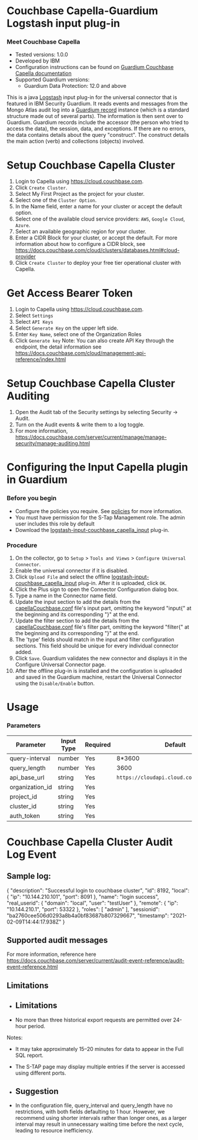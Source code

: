 # Couchbase Capella-Guardium Logstash input plug-in

### Meet Couchbase Capella
* Tested versions: 1.0.0
* Developed by IBM
* Configuration instructions can be found on [Guardium Couchbase Capella documentation](../../input-plugin/logstash-input-couchbase-capella/README.md#setup-couchbase-capella-cluster)
* Supported Guardium versions:
    * Guardium Data Protection: 12.0 and above

This is a java [Logstash](https://github.com/elastic/logstash) input plug-in for the universal connector that is featured in IBM Security Guardium. It reads events and messages from the Mongo Atlas audit log into a [Guardium record](https://github.com/IBM/universal-connectors/blob/main/common/src/main/java/com/ibm/guardium/universalconnector/commons/structures/Record.java) instance (which is a standard structure made out of several parts). The information is then sent over to Guardium. Guardium records include the accessor (the person who tried to access the data), the session, data, and exceptions. If there are no errors, the data contains details about the query "construct". The construct details the main action (verb) and collections (objects) involved.

# Setup Couchbase Capella Cluster
1. Login to Capella using https://cloud.couchbase.com.
2. Click ```Create Cluster```.
3. Select My First Project as the project for your cluster.
4. Select one of the ```Cluster Option```.
5. In the Name field, enter a name for your cluster or accept the default option.
6. Select one of the available cloud service providers: ```AWS```, ```Google Cloud```, ```Azure```.
7. Select an available geographic region for your cluster.
8. Enter a CIDR Block for your cluster, or accept the default. For more information about how to configure a CIDR block, see https://docs.couchbase.com/cloud/clusters/databases.html#cloud-provider
9. Click ```Create Cluster``` to deploy your free tier operational cluster with Capella.

# Get Access Bearer Token
1. Login to Capella using https://cloud.couchbase.com.
2. Select ```Settings```
3. Select ```API Keys```
4. Select ```Generate Key``` on the upper left side.
5. Enter ```Key Name```, select one of the Organization Roles
6. Click ```Generate key```
Note: You can also create API Key through the endpoint, the detail information see https://docs.couchbase.com/cloud/management-api-reference/index.html

# Setup Couchbase Capella Cluster Auditing
1. Open the Audit tab of the Security settings by selecting Security -> Audit.
2. Turn on the Audit events & write them to a log toggle.
3. For more information, 
https://docs.couchbase.com/server/current/manage/manage-security/manage-auditing.html

# Configuring the Input Capella plugin in Guardium
### Before you begin
* Configure the policies you require. See [policies](/docs/#policies) for more information.
* You must have permission for the S-Tap Management role. The admin user includes this role by default
* Download the [logstash-input-couchbase_capella_input](logstash-input-couchbase_capella_input.zip) plug-in.

### Procedure
1. On the collector, go to ```Setup``` > ```Tools and Views``` > ```Configure Universal Connector```.
2. Enable the universal connector if it is disabled.
3. Click ```Upload File``` and select the offline  [logstash-input-couchbase_capella_input](logstash-input-couchbase_capella_input.zip) plug-in. After it is uploaded, click ```OK```.
4. Click the Plus sign to open the Connector Configuration dialog box.
5. Type a name in the Connector name field.
6. Update the input section to add the details from the [capellaCouchbase.conf](../../filter-plugin/logstash-filter-capella-guardium/capellaCouchbaseOverCapellaPackage/capella/capellaCouchbase.conf) file's input part, omitting the keyword "input{" at the beginning and its corresponding "}" at the end.
7. Update the filter section to add the details from the [capellaCouchbase.conf](../../filter-plugin/logstash-filter-capella-guardium/capellaCouchbaseOverCapellaPackage/capella/capellaCouchbase.conf) file's filter part, omitting the keyword "filter{" at the beginning and its corresponding "}" at the end.
8. The 'type' fields should match in the input and filter configuration sections. This field should be unique for every individual connector added.
9. Click ```Save```. Guardium validates the new connector and displays it in the Configure Universal Connector page.
10. After the offline plug-in is installed and the configuration is uploaded and saved in the Guardium machine, restart the Universal Connector using the ```Disable/Enable``` button.

# Usage
### Parameters
| Parameter      | Input Type | Required | Default      |
|----------------|------------|----------|--------------|
| query-interval | number     | Yes      | 8*3600       |
| query_length    | number     | Yes      |   3600       |
| api_base_url    | string     | Yes      |`https://cloudapi.cloud.couchbase.com/v4`  |
| organization_id | string     | Yes      |              |
| project_id       | string     | Yes      |              |
| cluster_id       | string     | Yes      |  |
| auth_token       | string     | Yes      |  |

# Couchbase Capella Cluster Audit Log Event
## Sample log:
{
"description": "Successful login to couchbase cluster",
"id": 8192,
"local": {
"ip": "10.144.210.101",
"port": 8091
},
"name": "login success",
"real_userid": {
"domain": "local",
"user": "testUser"
},
"remote": {
"ip": "10.144.210.1",
"port": 53322
},
"roles": [
"admin"
],
"sessionid": "ba2760cee506d0293a8b4a0bf83687b807329667",
"timestamp": "2021-02-09T14:44:17.938Z"
}

## Supported audit messages
For more information, reference here https://docs.couchbase.com/server/current/audit-event-reference/audit-event-reference.html

##  Limitations
* ## Limitations
* No more than three historical export requests are permitted over 24-hour period.

Notes:
* It may take approximately 15–20 minutes for data to appear in the Full SQL report.
* The S-TAP page may display multiple entries if the server is accessed using different ports.

* ## Suggestion 
* In the configuration file, query_interval and query_length have no restrictions, with both fields defaulting to 1 hour. However, we recommend using shorter intervals rather than longer ones, as a larger interval may result in unnecessary waiting time before the next cycle, leading to resource inefficiency.